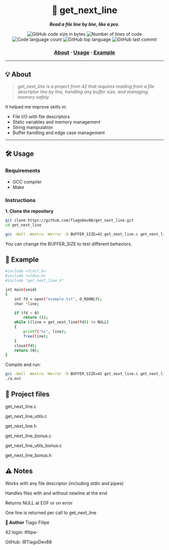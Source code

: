 <h1 align="center">
	📄 get_next_line
</h1>

<p align="center">
	<b><i>Read a file line by line, like a pro.</i></b><br>
</p>

<p align="center">
	<img alt="GitHub code size in bytes" src="https://img.shields.io/github/languages/code-size/TiagoDev88/get_next_line?color=lightblue" />
	<img alt="Number of lines of code" src="https://img.shields.io/tokei/lines/github/TiagoDev88/get_next_line?color=critical" />
	<img alt="Code language count" src="https://img.shields.io/github/languages/count/TiagoDev88/get_next_line?color=yellow" />
	<img alt="GitHub top language" src="https://img.shields.io/github/languages/top/TiagoDev88/get_next_line?color=blue" />
	<img alt="GitHub last commit" src="https://img.shields.io/github/last-commit/TiagoDev88/get_next_line?color=green" />
</p>

<h3 align="center">
	<a href="#️-about">About</a>
	<span> · </span>
	<a href="#️-usage">Usage</a>
	<span> · </span>
	<a href="#️-example">Example</a>
</h3>

---

## 💡 About

> _get_next_line is a project from 42 that requires reading from a file descriptor line by line, handling any buffer size, and managing memory safely._

It helped me improve skills in:
- File I/O with file descriptors
- Static variables and memory management
- String manipulation
- Buffer handling and edge case management

---

## 🛠️ Usage

### Requirements

- GCC compiler
- Make

### Instructions

**1. Clone the repository**

```bash
git clone https://github.com/TiagoDev88/get_next_line.git
cd get_next_line
```

```bash
gcc -Wall -Wextra -Werror -D BUFFER_SIZE=42 get_next_line.c get_next_line_utils.c main.c
```
You can change the BUFFER_SIZE to test different behaviors.

## 🧪 Example

```bash
#include <fcntl.h>
#include <stdio.h>
#include "get_next_line.h"

int main(void)
{
	int fd = open("example.txt", O_RDONLY);
	char *line;

	if (fd < 0)
		return (1);
	while ((line = get_next_line(fd)) != NULL)
	{
		printf("%s", line);
		free(line);
	}
	close(fd);
	return (0);
}
```
Compile and run:
``` bash
gcc -Wall -Wextra -Werror -D BUFFER_SIZE=42 get_next_line.c get_next_line_utils.c main.c
./a.out
```

## 📁 Project files
get_next_line.c

get_next_line_utils.c

get_next_line.h

get_next_line_bonus.c

get_next_line_utils_bonus.c

get_next_line_bonus.h

## ⚠️ Notes
Works with any file descriptor (including stdin and pipes)

Handles files with and without newline at the end

Returns NULL at EOF or on error

One line is returned per call to get_next_line

**👤 Author**
Tiago Filipe

42 login: tfilipe-

GitHub: @TiagoDev88
